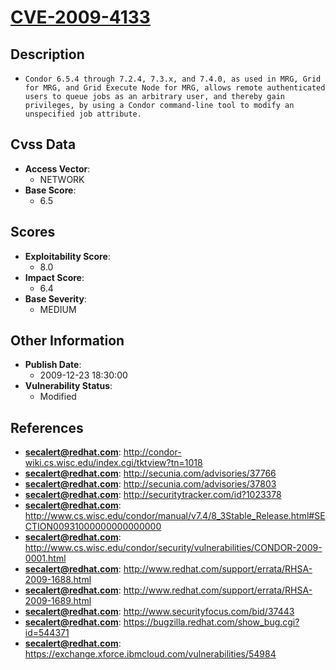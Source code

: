 
# [CVE-2009-4133](https://cve.mitre.org/cgi-bin/cvename.cgi?name=CVE-2009-4133)

## Description

- `Condor 6.5.4 through 7.2.4, 7.3.x, and 7.4.0, as used in MRG, Grid for MRG, and Grid Execute Node for MRG, allows remote authenticated users to queue jobs as an arbitrary user, and thereby gain privileges, by using a Condor command-line tool to modify an unspecified job attribute.`

## Cvss Data

- **Access Vector**:
  - NETWORK
- **Base Score**:
  - 6.5

## Scores

- **Exploitability Score**:
  - 8.0
- **Impact Score**:
  - 6.4
- **Base Severity**:
  - MEDIUM

## Other Information

- **Publish Date**:
  - 2009-12-23 18:30:00
- **Vulnerability Status**:
  - Modified

## References

- **secalert@redhat.com**: http://condor-wiki.cs.wisc.edu/index.cgi/tktview?tn=1018
- **secalert@redhat.com**: http://secunia.com/advisories/37766
- **secalert@redhat.com**: http://secunia.com/advisories/37803
- **secalert@redhat.com**: http://securitytracker.com/id?1023378
- **secalert@redhat.com**: http://www.cs.wisc.edu/condor/manual/v7.4/8_3Stable_Release.html#SECTION00931000000000000000
- **secalert@redhat.com**: http://www.cs.wisc.edu/condor/security/vulnerabilities/CONDOR-2009-0001.html
- **secalert@redhat.com**: http://www.redhat.com/support/errata/RHSA-2009-1688.html
- **secalert@redhat.com**: http://www.redhat.com/support/errata/RHSA-2009-1689.html
- **secalert@redhat.com**: http://www.securityfocus.com/bid/37443
- **secalert@redhat.com**: https://bugzilla.redhat.com/show_bug.cgi?id=544371
- **secalert@redhat.com**: https://exchange.xforce.ibmcloud.com/vulnerabilities/54984
